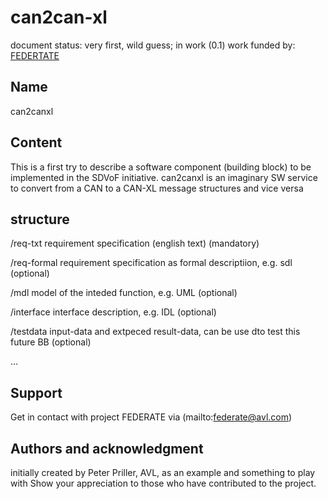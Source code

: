 # can2can-xl
document status: very first, wild guess; in work (0.1)
work funded by: [FEDERTATE](https://www.federate-sdv.eu)

## Name
can2canxl

## Content
This is a first try to describe a software component (building block) to be implemented in the SDVoF initiative.
can2canxl is an imaginary SW service to convert from a CAN to a CAN-XL message structures and vice versa 

## structure
/req-txt    requirement specification (english text) (mandatory)

/req-formal requirement specification as formal descriptiion, e.g. sdl  (optional)

/mdl        model of the inteded function, e.g. UML (optional)

/interface  interface description, e.g. IDL (optional)

/testdata   input-data and extpeced result-data, can be use dto test this future BB (optional)

...


## Support
Get in contact with project FEDERATE via  (mailto:federate@avl.com)   


## Authors and acknowledgment
initially created by Peter Priller, AVL, as an example and something to play with
Show your appreciation to those who have contributed to the project.
